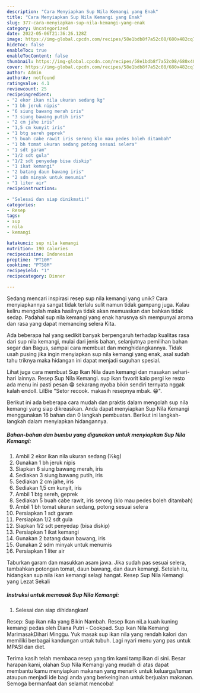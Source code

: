```yaml
---
description: "Cara Menyiapkan Sup Nila Kemangi yang Enak"
title: "Cara Menyiapkan Sup Nila Kemangi yang Enak"
slug: 377-cara-menyiapkan-sup-nila-kemangi-yang-enak
category: Uncategorized
date: 2022-05-06T21:36:26.128Z
image: https://img-global.cpcdn.com/recipes/58e1bdb8f7a52c08/680x482cq70/sup-nila-kemangi-foto-resep-utama.jpg
hideToc: false
enableToc: true
enableTocContent: false
thumbnail: https://img-global.cpcdn.com/recipes/58e1bdb8f7a52c08/680x482cq70/sup-nila-kemangi-foto-resep-utama.jpg
cover: https://img-global.cpcdn.com/recipes/58e1bdb8f7a52c08/680x482cq70/sup-nila-kemangi-foto-resep-utama.jpg
author: Admin
authorAv: notfound
ratingvalue: 4.1
reviewcount: 25
recipeingredient:
- "2 ekor ikan nila ukuran sedang kg"
- "1 bh jeruk nipis"
- "6 siung bawang merah iris"
- "3 siung bawang putih iris"
- "2 cm jahe iris"
- "1,5 cm kunyit iris"
- "1 btg sereh geprek"
- "5 buah cabe rawit iris serong klo mau pedes boleh ditambah"
- "1 bh tomat ukuran sedang potong sesuai selera"
- "1 sdt garam"
- "1/2 sdt gula"
- "1/2 sdt penyedap bisa diskip"
- "1 ikat kemangi"
- "2 batang daun bawang iris"
- "2 sdm minyak untuk menumis"
- "1 liter air"
recipeinstructions:

- "Selesai dan siap dinikmati!"
categories:
- Resep
tags:
- sup
- nila
- kemangi

katakunci: sup nila kemangi 
nutrition: 190 calories
recipecuisine: Indonesian
preptime: "PT10M"
cooktime: "PT58M"
recipeyield: "1"
recipecategory: Dinner

---
```





Sedang mencari inspirasi resep sup nila kemangi yang unik? Cara menyiapkannya sangat tidak terlalu sulit namun tidak gampang juga. Kalau keliru mengolah maka hasilnya tidak akan memuaskan dan bahkan tidak sedap. Padahal sup nila kemangi yang enak harusnya sih mempunyai aroma dan rasa yang dapat memancing selera Kita.





Ada beberapa hal yang sedikit banyak berpengaruh terhadap kualitas rasa dari sup nila kemangi, mulai dari jenis bahan, selanjutnya pemilihan bahan segar dan Bagus, sampai cara membuat dan menghidangkannya. Tidak usah pusing jika ingin menyiapkan sup nila kemangi yang enak,      asal sudah tahu triknya maka hidangan ini dapat menjadi suguhan spesial.














Lihat juga cara membuat Sup Ikan Nila daun kemangi dan masakan sehari-hari lainnya. Resep Sup Nila Kemangi. sup ikan favorit kalo pergi ke resto ada menu ini pasti pesan 😁 sekarang nyoba bikin sendiri ternyata nggak kalah endoll. LilBie &#34;Setor recook. makasih resepnya mbak. 😁&#34;.






Berikut ini ada beberapa cara mudah dan praktis dalam mengolah sup nila kemangi yang siap dikreasikan. Anda dapat menyiapkan Sup Nila Kemangi menggunakan 16 bahan dan 0 langkah pembuatan. Berikut ini langkah-langkah dalam menyiapkan hidangannya.

<!--inarticleads1-->

##### Bahan-bahan dan bumbu yang digunakan untuk menyiapkan Sup Nila Kemangi:

1. Ambil 2 ekor ikan nila ukuran sedang (½kg)
1. Gunakan 1 bh jeruk nipis
1. Siapkan 6 siung bawang merah, iris
1. Sediakan 3 siung bawang putih, iris
1. Sediakan 2 cm jahe, iris
1. Sediakan 1,5 cm kunyit, iris
1. Ambil 1 btg sereh, geprek
1. Sediakan 5 buah cabe rawit, iris serong (klo mau pedes boleh ditambah)
1. Ambil 1 bh tomat ukuran sedang, potong sesuai selera
1. Persiapkan 1 sdt garam
1. Persiapkan 1/2 sdt gula
1. Siapkan 1/2 sdt penyedap (bisa diskip)
1. Persiapkan 1 ikat kemangi
1. Gunakan 2 batang daun bawang, iris
1. Gunakan 2 sdm minyak untuk menumis
1. Persiapkan 1 liter air


Taburkan garam dan masukkan asam jawa. Jika sudah pas sesuai selera, tambahkan potongan tomat, daun bawang, dan daun kemangi. Setelah itu, hidangkan sup nila ikan kemangi selagi hangat. Resep Sup Nila Kemangi yang Lezat Sekali 

<!--inarticleads2-->

##### Instruksi untuk memasak Sup Nila Kemangi:


1. Selesai dan siap dihidangkan!

Resep: Sup ikan nila yang Bikin Nambah. Resep Ikan niLa kuah kuning kemangi pedas oleh Diana Putri - Cookpad. Sup Ikan Nila Kemangi MarimasakDihari Minggu. Yuk masak sup ikan nila yang rendah kalori dan memiliki berbagai kandungan untuk tubuh. Lagi nyari menu yang pas untuk MPASI dan diet. 

Terima kasih telah membaca resep yang tim kami tampilkan di sini. Besar harapan kami, olahan Sup Nila Kemangi yang mudah di atas dapat membantu kamu menyiapkan makanan yang menarik untuk keluarga/teman ataupun menjadi ide bagi anda yang berkeinginan untuk berjualan makanan. Semoga bermanfaat dan selamat mencoba!

